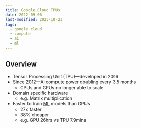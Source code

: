 ```yaml
---
title: Google Cloud TPUs
date: 2022-09-06
last-modified: 2023-10-23
tags:
  - google cloud
  - compute
  - ai
  - ml
---
```


## Overview

- Tensor Processing Unit (TPU)—developed in 2016
- Since 2012—AI compute power doubling every 3.5 months
	- CPUs and GPUs no longer able to scale
- Domain specific hardware
	- e.g. Matrix multiplication
- Faster to train [ML](notes/Machine%20Learning.md) models than GPUs
	- 27x faster
	- 38% cheaper
	- e.g. GPU 26hrs vs TPU 7.9mins
